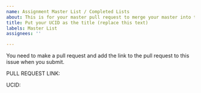 ```yaml
---
name: Assignment Master List / Completed Lists
about: This is for your master pull request to merge your master into this repo.
title: Put your UCID as the title (replace this text)
labels: Master List
assignees: ''

---
```


You need to make a pull request and add the link to the pull request to this issue when you submit.  

PULL REQUEST LINK:

UCID:
